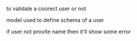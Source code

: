 to validate a coorect user or not 

model used to define schema of a user

if user not provite name then it'll show some error